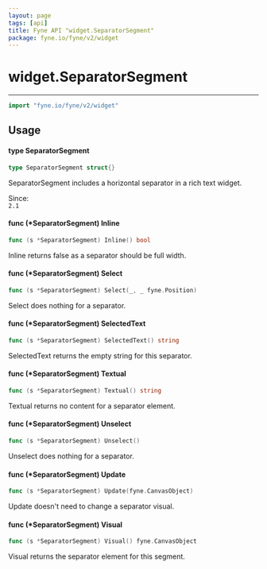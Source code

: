 ```yaml
---
layout: page
tags: [api]
title: Fyne API "widget.SeparatorSegment"
package: fyne.io/fyne/v2/widget
---
```


# widget.SeparatorSegment
---
```go
import "fyne.io/fyne/v2/widget"
```

## Usage

#### type SeparatorSegment

```go
type SeparatorSegment struct{}
```

SeparatorSegment includes a horizontal separator in a rich text widget.


<div class="since">Since: <code>
2.1</code></div>

#### func (*SeparatorSegment) Inline

```go
func (s *SeparatorSegment) Inline() bool
```
Inline returns false as a separator should be full width.

#### func (*SeparatorSegment) Select

```go
func (s *SeparatorSegment) Select(_, _ fyne.Position)
```
Select does nothing for a separator.

#### func (*SeparatorSegment) SelectedText

```go
func (s *SeparatorSegment) SelectedText() string
```
SelectedText returns the empty string for this separator.

#### func (*SeparatorSegment) Textual

```go
func (s *SeparatorSegment) Textual() string
```
Textual returns no content for a separator element.

#### func (*SeparatorSegment) Unselect

```go
func (s *SeparatorSegment) Unselect()
```
Unselect does nothing for a separator.

#### func (*SeparatorSegment) Update

```go
func (s *SeparatorSegment) Update(fyne.CanvasObject)
```
Update doesn't need to change a separator visual.

#### func (*SeparatorSegment) Visual

```go
func (s *SeparatorSegment) Visual() fyne.CanvasObject
```
Visual returns the separator element for this segment.
